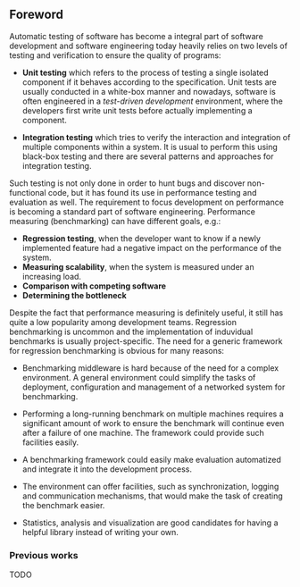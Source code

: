 ## Foreword

Automatic testing of software has become a integral part of software development and software engineering today heavily relies on two levels of testing and verification to ensure the quality of programs:

- **Unit testing** which refers to the process of testing a single isolated component if it behaves according to the specification. Unit tests are usually conducted in a white-box manner and nowadays, software is often engineered in a *test-driven development* environment, where the developers first write unit tests before actually implementing a component.

- **Integration testing** which tries to verify the interaction and integration of multiple components within a system. It is usual to perform this using black-box testing and there are several patterns and approaches for integration testing.

Such testing is not only done in order to hunt bugs and discover non-functional code, but it has found its use in performance testing and evaluation as well. The requirement to focus development on performance is becoming a standard part of software engineering. Performance measuring (benchmarking) can have different goals, e.g.:

- **Regression testing**, when the developer want to know if a newly implemented feature had a negative impact on the performance of the system.
- **Measuring scalability**, when the system is measured under an increasing load.
- **Comparison with competing software**
- **Determining the bottleneck**

Despite the fact that performance measuring is definitely useful, it still has quite a low popularity among development teams. Regression benchmarking is uncommon and the implementation of induvidual benchmarks is usually project-specific. The need for a generic framework for regression benchmarking is obvious for many reasons:

- Benchmarking middleware is hard because of the need for a complex environment. A general environment could simplify the tasks of deployment, configuration and management of a networked system for benchmarking.

- Performing a long-running benchmark on multiple machines requires a significant amount of work to ensure the benchmark will continue even after a failure of one machine. The framework could provide such facilities easily.

- A benchmarking framework could easily make evaluation automatized and integrate it into the development process.

- The environment can offer facilities, such as synchronization, logging and communication mechanisms, that would make the task of creating the benchmark easier.

- Statistics, analysis and visualization are good candidates for having a helpful library instead of writing your own.

### Previous works

TODO

